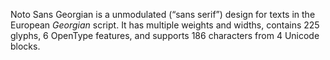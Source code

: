 Noto Sans Georgian is a unmodulated (“sans serif”) design for texts in the European _Georgian_ script. It has multiple weights and widths, contains 225 glyphs, 6 OpenType features, and supports 186 characters from 4 Unicode blocks.